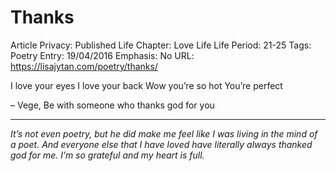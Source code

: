 # Thanks

Article Privacy: Published
Life Chapter: Love Life
Life Period: 21-25
Tags: Poetry
Entry: 19/04/2016
Emphasis: No
URL: https://lisajytan.com/poetry/thanks/

I love your eyes
I love your back
Wow you’re so hot
You’re perfect

– Vege, Be with someone who thanks god for you

---

*It’s not even poetry, but he did make me feel like I was living in the mind of a poet. And everyone else that I have loved have literally always thanked god for me. I’m so grateful and my heart is full.*